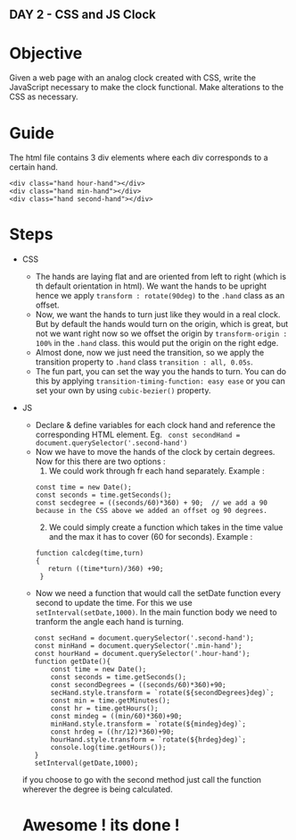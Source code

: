 ## DAY 2 - CSS and JS Clock

# Objective
Given a web page with an analog clock created with CSS, write the JavaScript necessary to make the clock functional. Make alterations to the CSS as necessary.

# Guide
The html file contains 3 div elements where each div corresponds to a certain hand.
```
<div class="hand hour-hand"></div>
<div class="hand min-hand"></div>
<div class="hand second-hand"></div>
```
# Steps
- CSS
    * The hands are laying flat and are oriented from left to right (which is th default orientation in html). We want the hands to be upright hence we apply `transform : rotate(90deg)` to the `.hand` class as an offset.
    * Now, we want the hands to turn just like they would in a real clock. But by default the hands would turn on the origin, which is great, but not we want right now so we offset the origin by `transform-origin : 100%` in the `.hand` class. this would put the origin on the right edge.
    * Almost done, now we just need the transition, so we apply the transition property to `.hand` class `transition : all, 0.05s`.
    * The fun part, you can set the way you the hands to turn. You can do this by applying `transition-timing-function: easy ease` or you can set your own by using `cubic-bezier()` property. 

- JS
   * Declare & define variables for each clock hand and reference the corresponding HTML element.
   Eg. ` const secondHand = document.querySelector('.second-hand')`
   * Now we have to move the hands of the clock by certain degrees. Now for this there are two options :
      1. We could work through fr each hand separately. Example :
      ```
      const time = new Date();
      const seconds = time.getSeconds();
      const secdegree = ((seconds/60)*360) + 90;  // we add a 90 because in the CSS above we added an offset og 90 degrees.
      ```
      2. We could simply create a function which takes in the time value and the max it has to cover (60 for seconds). Example :
      ```
      function calcdeg(time,turn)
      {
         return ((time*turn)/360) +90;
       }
       ```
   * Now we need a function that would call the setDate function every second to update the time. For this we use `setInterval(setDate,1000)`. In the main function body we need to tranform the angle each hand is turning. 
   ```
      const secHand = document.querySelector('.second-hand');
      const minHand = document.querySelector('.min-hand');
      const hourHand = document.querySelector('.hour-hand');
      function getDate(){
          const time = new Date();
          const seconds = time.getSeconds();
          const secondDegrees = ((seconds/60)*360)+90;
          secHand.style.transform = `rotate(${secondDegrees}deg)`;
          const min = time.getMinutes();
          const hr = time.getHours();
          const mindeg = ((min/60)*360)+90;
          minHand.style.transform = `rotate(${mindeg}deg)`;
          const hrdeg = ((hr/12)*360)+90;
          hourHand.style.transform = `rotate(${hrdeg}deg)`;
          console.log(time.getHours());
      }
      setInterval(getDate,1000);
  ```
  if you choose to go with the second method just call the function wherever the degree is being calculated.
  
  # Awesome ! its done !
  
   

